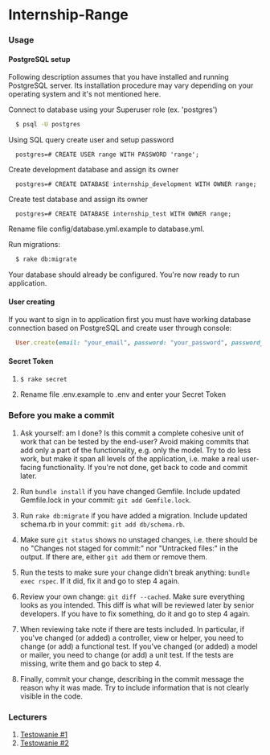 Internship-Range
================

### Usage

#### PostgreSQL setup

Following description assumes that you have installed and running PostgreSQL server. Its installation procedure may vary depending on your operating system and it's not mentioned here.

Connect to database using your Superuser role (ex. 'postgres')

```bash
  $ psql -U postgres
```

Using SQL query create user and setup password

```
  postgres=# CREATE USER range WITH PASSWORD 'range';
```

Create development database and assign its owner

```
  postgres=# CREATE DATABASE internship_development WITH OWNER range;
```

Create test database and assign its owner

```
  postgres=# CREATE DATABASE internship_test WITH OWNER range;
```

Rename file config/database.yml.example to database.yml.

Run migrations:

```bash
  $ rake db:migrate
```

Your database should already be configured. You're now ready to run application.

#### User creating

If you want to sign in to application first you must have working database connection based on PostgreSQL and create user through console:

```ruby
  User.create(email: "your_email", password: "your_password", password_confirmation: "your_password")
```

#### Secret Token

1. `$ rake secret`

2. Rename file .env.example to .env and enter your Secret Token

### Before you make a commit

1. Ask yourself: am I done? Is this commit a complete cohesive unit of work that can be tested by the end-user? Avoid making commits that add only a part of the functionality, e.g. only the model. Try to do less work, but make it span all levels of the application, i.e. make a real user-facing functionality. If you're not done, get back to code and commit later.

2. Run `bundle install` if you have changed Gemfile. Include updated Gemfile.lock in your commit: `git add Gemfile.lock`.

3. Run `rake db:migrate` if you have added a migration. Include updated schema.rb in your commit: `git add db/schema.rb`.

4. Make sure `git status` shows no unstaged changes, i.e. there should be no "Changes not staged for commit:" nor "Untracked files:" in the output. If there are, either `git add` them or remove them.

5. Run the tests to make sure your change didn't break anything: `bundle exec rspec`. If it did, fix it and go to step 4 again.

6. Review your own change: `git diff --cached`. Make sure everything looks as you intended. This diff is what will be reviewed later by senior developers. If you have to fix something, do it and go to step 4 again.

7. When reviewing take note if there are tests included. In particular, if you've changed (or added) a controller, view or helper, you need to change (or add) a functional test. If you've changed (or added) a model or mailer, you need to change (or add) a unit test. If the tests are missing, write them and go back to step 4.

8. Finally, commit your change, describing in the commit message the reason why it was made. Try to include information that is not clearly visible in the code.

### Lecturers

1. [Testowanie #1](http://www.youtube.com/watch?v=LnhEasE646s)
2. [Testowanie #2](https://www.youtube.com/watch?v=im84JwpYVqs)
